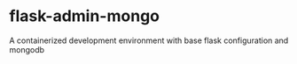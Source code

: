 # flask-admin-mongo
A containerized development environment with base flask configuration and mongodb
